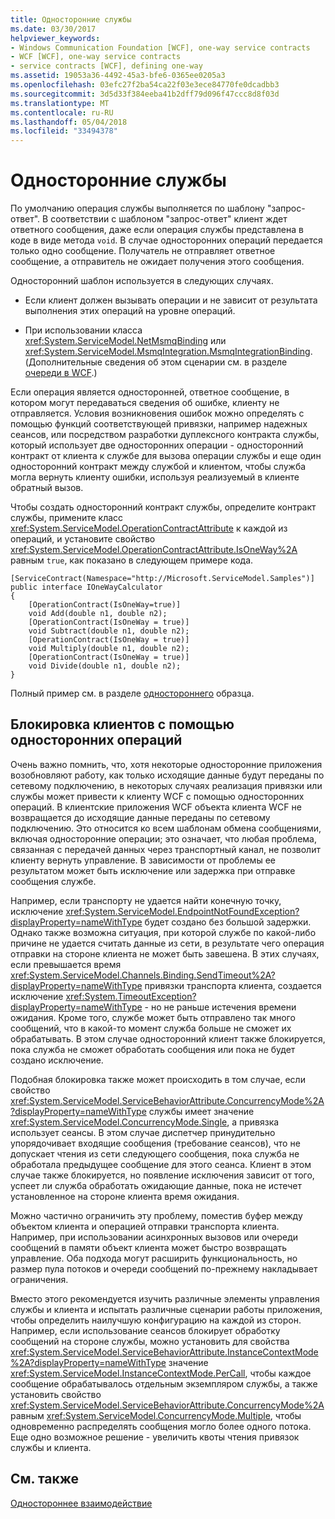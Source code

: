 ```yaml
---
title: Односторонние службы
ms.date: 03/30/2017
helpviewer_keywords:
- Windows Communication Foundation [WCF], one-way service contracts
- WCF [WCF], one-way service contracts
- service contracts [WCF], defining one-way
ms.assetid: 19053a36-4492-45a3-bfe6-0365ee0205a3
ms.openlocfilehash: 03efc27f2ba54ca22f03e3ece84770fe0dcadbb3
ms.sourcegitcommit: 3d5d33f384eeba41b2dff79d096f47ccc8d8f03d
ms.translationtype: MT
ms.contentlocale: ru-RU
ms.lasthandoff: 05/04/2018
ms.locfileid: "33494378"
---
```

# <a name="one-way-services"></a>Односторонние службы
По умолчанию операция службы выполняется по шаблону "запрос-ответ". В соответствии с шаблоном "запрос-ответ" клиент ждет ответного сообщения, даже если операция службы представлена в коде в виде метода `void`. В случае односторонних операций передается только одно сообщение. Получатель не отправляет ответное сообщение, а отправитель не ожидает получения этого сообщения.  
  
 Односторонний шаблон используется в следующих случаях.  
  
-   Если клиент должен вызывать операции и не зависит от результата выполнения этих операций на уровне операций.  
  
-   При использовании класса <xref:System.ServiceModel.NetMsmqBinding> или <xref:System.ServiceModel.MsmqIntegration.MsmqIntegrationBinding>. (Дополнительные сведения об этом сценарии см. в разделе [очереди в WCF](../../../../docs/framework/wcf/feature-details/queues-in-wcf.md).)  
  
 Если операция является односторонней, ответное сообщение, в котором могут передаваться сведения об ошибке, клиенту не отправляется. Условия возникновения ошибок можно определять с помощью функций соответствующей привязки, например надежных сеансов, или посредством разработки дуплексного контракта службы, который использует две односторонних операции - односторонний контракт от клиента к службе для вызова операции службы и еще один односторонний контракт между службой и клиентом, чтобы служба могла вернуть клиенту ошибки, используя реализуемый в клиенте обратный вызов.  
  
 Чтобы создать односторонний контракт службы, определите контракт службы, примените класс <xref:System.ServiceModel.OperationContractAttribute> к каждой из операций, и установите свойство <xref:System.ServiceModel.OperationContractAttribute.IsOneWay%2A> равным `true`, как показано в следующем примере кода.  
  
```  
[ServiceContract(Namespace="http://Microsoft.ServiceModel.Samples")]  
public interface IOneWayCalculator  
{  
    [OperationContract(IsOneWay=true)]  
    void Add(double n1, double n2);  
    [OperationContract(IsOneWay = true)]  
    void Subtract(double n1, double n2);  
    [OperationContract(IsOneWay = true)]  
    void Multiply(double n1, double n2);  
    [OperationContract(IsOneWay = true)]  
    void Divide(double n1, double n2);  
}  
```  
  
 Полный пример см. в разделе [одностороннего](../../../../docs/framework/wcf/samples/one-way.md) образца.  
  
## <a name="clients-blocking-with-one-way-operations"></a>Блокировка клиентов с помощью односторонних операций  
 Очень важно помнить, что, хотя некоторые односторонние приложения возобновляют работу, как только исходящие данные будут переданы по сетевому подключению, в некоторых случаях реализация привязки или службы может привести к клиенту WCF с помощью односторонних операций. В клиентские приложения WCF объекта клиента WCF не возвращается до исходящие данные переданы по сетевому подключению. Это относится ко всем шаблонам обмена сообщениями, включая односторонние операции; это означает, что любая проблема, связанная с передачей данных через транспортный канал, не позволит клиенту вернуть управление. В зависимости от проблемы ее результатом может быть исключение или задержка при отправке сообщения службе.  
  
 Например, если транспорту не удается найти конечную точку, исключение <xref:System.ServiceModel.EndpointNotFoundException?displayProperty=nameWithType> будет создано без большой задержки. Однако также возможна ситуация, при которой службе по какой-либо причине не удается считать данные из сети, в результате чего операция отправки на стороне клиента не может быть завешена. В этих случаях, если превышается время <xref:System.ServiceModel.Channels.Binding.SendTimeout%2A?displayProperty=nameWithType> привязки транспорта клиента, создается исключение <xref:System.TimeoutException?displayProperty=nameWithType> - но не раньше истечения времени ожидания. Кроме того, службе может быть отправлено так много сообщений, что в какой-то момент служба больше не сможет их обрабатывать. В этом случае односторонний клиент также блокируется, пока служба не сможет обработать сообщения или пока не будет создано исключение.  
  
 Подобная блокировка также может происходить в том случае, если свойство <xref:System.ServiceModel.ServiceBehaviorAttribute.ConcurrencyMode%2A?displayProperty=nameWithType> службы имеет значение <xref:System.ServiceModel.ConcurrencyMode.Single>, а привязка использует сеансы. В этом случае диспетчер принудительно упорядочивает входящие сообщения (требование сеансов), что не допускает чтения из сети следующего сообщения, пока служба не обработала предыдущее сообщение для этого сеанса. Клиент в этом случае также блокируется, но появление исключения зависит от того, успеет ли служба обработать ожидающие данные, пока не истечет установленное на стороне клиента время ожидания.  
  
 Можно частично ограничить эту проблему, поместив буфер между объектом клиента и операцией отправки транспорта клиента. Например, при использовании асинхронных вызовов или очереди сообщений в памяти объект клиента может быстро возвращать управление. Оба подхода могут расширить функциональность, но размер пула потоков и очереди сообщений по-прежнему накладывает ограничения.  
  
 Вместо этого рекомендуется изучить различные элементы управления службы и клиента и испытать различные сценарии работы приложения, чтобы определить наилучшую конфигурацию на каждой из сторон. Например, если использование сеансов блокирует обработку сообщений на стороне службы, можно установить для свойства <xref:System.ServiceModel.ServiceBehaviorAttribute.InstanceContextMode%2A?displayProperty=nameWithType> значение <xref:System.ServiceModel.InstanceContextMode.PerCall>, чтобы каждое сообщение обрабатывалось отдельным экземпляром службы, а также установить свойство <xref:System.ServiceModel.ServiceBehaviorAttribute.ConcurrencyMode%2A> равным <xref:System.ServiceModel.ConcurrencyMode.Multiple>, чтобы одновременно распределять сообщения могло более одного потока. Еще одно возможное решение - увеличить квоты чтения привязок службы и клиента.  
  
## <a name="see-also"></a>См. также  
 [Одностороннее взаимодействие](../../../../docs/framework/wcf/samples/one-way.md)
